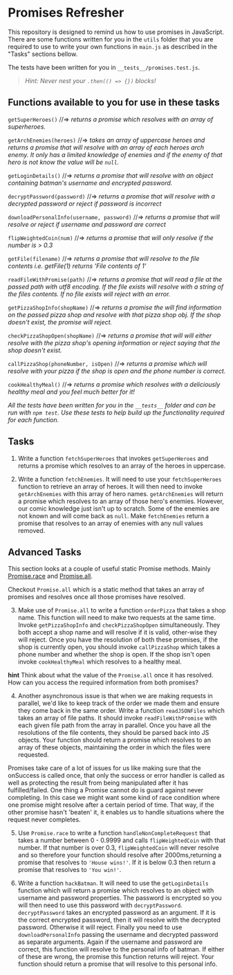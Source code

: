 # Promises Refresher

This repository is designed to remind us how to use promises in JavaScript. There are some functions written for you in the `utils` folder that you are required to use to write your own functions in `main.js` as described in the "Tasks" sections bellow.

The tests have been written for you in `__tests__/promises.test.js`.

> _Hint: Never nest your `.then(() => {})` blocks!_

## Functions available to you for use in these tasks

`getSuperHeroes()` //=> _returns a *promise* which resolves with an array of superheroes._

`getArchEnemies(heroes)` //=> _takes an array of uppercase heroes and returns a promise that will resolve with an array of each heroes arch enemy. It only has a limited knowledge of enemies and if the enemy of that hero is not know the value will be `null`._

`getLoginDetails()` //=> _returns a promise that will resolve with an object containing batman's username and encrypted password._

`decryptPassword(password)` //=> _returns a promise that will resolve with a decrypted password or reject if password is incorrect_

`downloadPersonalInfo(username, password)` //=> _returns a promise that will resolve or reject if username and password are correct_

`flipWeightedCoin(num)` //=> _returns a promise that will only resolve if the number is > 0.3_

`getFile(filename)` //=> _returns a promise that will resolve to the file contents i.e. getFile(1) returns 'File contents of 1'_

`readFileWithPromise(path)` //=> _returns a promise that will read a file at the passed path with utf8 encoding. If the file exists will resolve with a string of the files contents. If no file exists will reject with an error._

`getPizzaShopInfo(shopName)` //=> _returns a promise the will find information on the passed pizza shop and resolve with that pizza shop obj. If the shop doesn't exist, the promise will reject._

`checkPizzaShopOpen(shopName)` //=> _returns a promise that will will either resolve with the pizza shop's opening information or reject saying that the shop doesn't exist._

`callPizzaShop(phoneNumber, isOpen)` //=> _returns a promise which will resolve with your pizza if the shop is open and the phone number is correct._

`cookHealthyMeal()` //=> _returns a promise which resolves with a deliciously healthy meal and you feel much better for it!_

_All the tests have been written for you in the `__tests__` folder and can be run with `npm test`. Use these tests to help build up the functionality required for each function._

## Tasks

1. Write a function `fetchSuperHeroes` that invokes `getSuperHeroes` and returns a promise which resolves to an array of the heroes in uppercase.

2. Write a function `fetchEnemies`. It will need to use your `fetchSuperHeroes` function to retrieve an array of heroes. It will then need to invoke `getArchEnemies` with this array of hero names. `getArchEnemies` will return a promise which resolves to an array of those hero's enemies. However, our comic knowledge just isn't up to scratch. Some of the enemies are not known and will come back as `null`. Make `fetchEnemies` return a promise that resolves to an array of enemies with any null values removed.

## Advanced Tasks

This section looks at a couple of useful static Promise methods. Mainly [Promise.race](https://developer.mozilla.org/en-US/docs/Web/JavaScript/Reference/Global_Objects/Promise/race) and [Promise.all](https://developer.mozilla.org/en-US/docs/Web/JavaScript/Reference/Global_Objects/Promise/all).

Checkout `Promise.all` which is a static method that takes an array of promises and resolves once all those promises have resolved.

3. Make use of `Promise.all` to write a function `orderPizza` that takes a shop name. This function will need to make two requests at the same time. Invoke `getPizzaShopInfo` and `checkPizzaShopOpen` simultaneously. They both accept a shop name and will resolve if it is valid, other-wise they will reject. Once you have the resolution of both these promises, if the shop is currently open, you should invoke `callPizzaShop` which takes a phone number and whether the shop is open. If the shop isn't open invoke `cookHealthyMeal` which resolves to a healthy meal.

**hint** Think about what the value of the `Promise.all` once it has resolved. How can you access the required information from both promises?

4. Another asynchronous issue is that when we are making requests in parallel, we'd like to keep track of the order we made them and ensure they come back in the same order. Write a function `readJSONFiles` which takes an array of file paths. It should invoke `readFileWithPromise` with each given file path from the array in parallel. Once you have all the resolutions of the file contents, they should be parsed back into JS objects. Your function should return a promise which resolves to an array of these objects, maintaining the order in which the files were requested.

Promises take care of a lot of issues for us like making sure that the onSuccess is called once, that only the success or error handler is called as well as protecting the result from being manipulated after it has fulfilled/failed. One thing a Promise cannot do is guard against never completing. In this case we might want some kind of race condition where one promise might resolve after a certain period of time. That way, if the other promise hasn't 'beaten' it, it enables us to handle situations where the request never completes.

5. Use `Promise.race` to write a function `handleNonCompleteRequest` that takes a number between 0 - 0.9999 and calls `flipWeightedCoin` with that number. If that number is over 0.3, `flipWeightedCoin` will never resolve and so therefore your function should resolve after 2000ms,returning a promise that resolves to `'House wins!'`. If it is below 0.3 then return a promise that resolves to `'You win!'`.

6. Write a function `hackBatman`. It will need to use the `getLoginDetails` function which will return a promise which resolves to an object with username and password properties. The password is encrypted so you will then need to use this password with `decryptPassword`. `decryptPassword` takes an encrypted password as an argument. If it is the correct encrypted password, then it will resolve with the decrypted password. Otherwise it will reject. Finally you need to use `downloadPersonalInfo` passing the username and decrypted password as separate arguments. Again if the username and password are correct, this function will resolve to the personal info of batman. If either of these are wrong, the promise this function returns will reject. Your function should return a promise that will resolve to this personal info.
